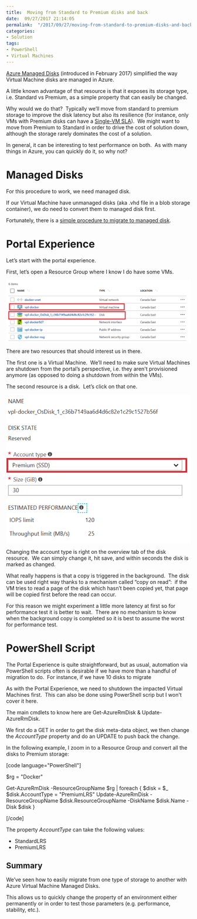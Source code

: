 ```yaml
---
title:  Moving from Standard to Premium disks and back
date:  09/27/2017 21:14:05
permalink:  "/2017/09/27/moving-from-standard-to-premium-disks-and-back/"
categories:
- Solution
tags:
- PowerShell
- Virtual Machines
---
```

<a href="https://vincentlauzon.com/2017/02/20/azure-managed-disk-overview/">Azure Managed Disks</a> (introduced in February 2017) simplified the way Virtual Machine disks are managed in Azure.

A little known advantage of that resource is that it exposes its storage type, i.e. Standard vs Premium, as a simple property that can easily be changed.

Why would we do that?  Typically we’ll move from standard to premium storage to improve the disk latency but also its resilience (for instance, only VMs with Premium disks can have a <a href="https://vincentlauzon.com/2016/11/23/single-vm-sla/">Single-VM SLA</a>).  We might want to move from Premium to Standard in order to drive the cost of solution down, although the storage rarely dominates the cost of a solution.

In general, it can be interesting to test performance on both.  As with many things in Azure, you can quickly do it, so why not?
<h1>Managed Disks</h1>
For this procedure to work, we need managed disk.

If our Virtual Machine have unmanaged disks (aka .vhd file in a blob storage container), we do need to convert them to managed disk first.

Fortunately, there is a <a href="https://vincentlauzon.com/2017/02/21/migrating-from-unmanaged-to-managed-disks/">simple procedure to migrate to managed disk</a>.
<h1>Portal Experience</h1>
Let’s start with the portal experience.

First, let’s open a Resource Group where I know I do have some VMs.

<a href="assets/2017/9/moving-from-standard-to-premium-disks-and-back/image4.png"><img style="border:0 currentcolor;margin-right:auto;margin-left:auto;float:none;display:block;background-image:none;" title="image" src="assets/2017/9/moving-from-standard-to-premium-disks-and-back/image_thumb4.png" alt="image" border="0" /></a>

There are two resources that should interest us in there.

The first one is a Virtual Machine.  We’ll need to make sure Virtual Machines are shutdown from the portal’s perspective, i.e. they aren't provisioned anymore (as opposed to doing a shutdown from within the VMs).

The second resource is a disk.  Let’s click on that one.

<a href="assets/2017/9/moving-from-standard-to-premium-disks-and-back/image5.png"><img style="border:0 currentcolor;margin-right:auto;margin-left:auto;float:none;display:block;background-image:none;" title="image" src="assets/2017/9/moving-from-standard-to-premium-disks-and-back/image_thumb5.png" alt="image" border="0" /></a>

Changing the account type is right on the overview tab of the disk resource.  We can simply change it, hit save, and within seconds the disk is marked as changed.

What really happens is that a copy is triggered in the background.  The disk can be used right way thanks to a mechanism called “copy on read”:  if the VM tries to read a page of the disk which hasn’t been copied yet, that page will be copied first before the read can occur.

For this reason we might experiment a little more latency at first so for performance test it is better to wait.  There are no mechanism to know when the background copy is completed so it is best to assume the worst for performance test.
<h1>PowerShell Script</h1>
The Portal Experience is quite straightforward, but as usual, automation via PowerShell scripts often is desirable if we have more than a handful of migration to do.  For instance, if we have 10 disks to migrate

As with the Portal Experience, we need to shutdown the impacted Virtual Machines first.  This can also be done using PowerShell scrip but I won't cover it here.

The main cmdlets to know here are Get-AzureRmDisk &amp; Update-AzureRmDisk.

We first do a GET in order to get the disk meta-data object, we then change the <em>AccountType</em> property and do an UPDATE to push back the change.

In the following example, I zoom in to a Resource Group and convert all the disks to Premium storage:

[code language="PowerShell"]

$rg = &quot;Docker&quot;

Get-AzureRmDisk -ResourceGroupName $rg | foreach {
    $disk = $_
    $disk.AccountType = &quot;PremiumLRS&quot;
    Update-AzureRmDisk -ResourceGroupName $disk.ResourceGroupName -DiskName $disk.Name -Disk $disk
}

[/code]

The property <em>AccountType</em> can take the following values:
<ul>
 	<li>StandardLRS</li>
 	<li>PremiumLRS</li>
</ul>
<h2>Summary</h2>
We’ve seen how to easily migrate from one type of storage to another with Azure Virtual Machine Managed Disks.

This allows us to quickly change the property of an environment either permanently or in order to test those parameters (e.g. performance, stability, etc.).